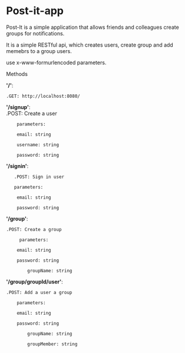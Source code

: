 # Post-it-app
Post-It is a simple application that allows friends and colleagues create groups for notifications.

It is a simple RESTful api, which creates users, create group and add memebrs to a group users.

use x-www-formurlencoded parameters.

Methods

<b>'/'</b>:<br/>

	.GET: http://localhost:8080/
    
    
<b>'/signup'</b>:<br>.POST: Create a user<br/>

        parameters:
	   	
		email: string
		
		username: string
		
		password: string

<b>'/signin'</b>:

       .POST: Sign in user
           
	   parameters:
	   
	   	email: string
	   
	   	password: string

<b>'/group'</b>:

	.POST: Create a group
	
	     parameters:
		
		email: string

		password: string
        
        	groupName: string
        
<b>'/group/groupId/user'</b>:

	.POST: Add a user a group
	
	    parameters:
	    
		email: string

		password: string
        
        	groupName: string
        
        	groupMember: string
